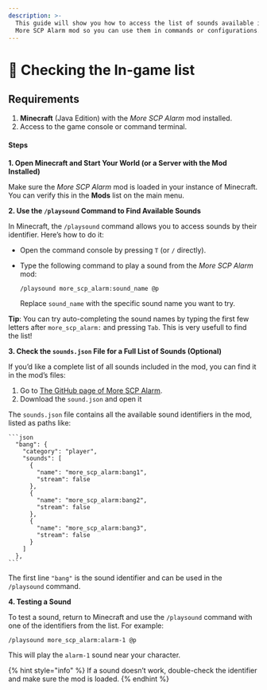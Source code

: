 ```yaml
---
description: >-
  This guide will show you how to access the list of sounds available in the
  More SCP Alarm mod so you can use them in commands or configurations.
---
```


# 📜 Checking the In-game list

## Requirements

1. **Minecraft** (Java Edition) with the _More SCP Alarm_ mod installed.
2. Access to the game console or command terminal.

#### Steps

**1. Open Minecraft and Start Your World (or a Server with the Mod Installed)**

Make sure the _More SCP Alarm_ mod is loaded in your instance of Minecraft. You can verify this in the **Mods** list on the main menu.

**2. Use the `/playsound` Command to Find Available Sounds**

In Minecraft, the `/playsound` command allows you to access sounds by their identifier. Here’s how to do it:

* Open the command console by pressing `T` (or `/` directly).
*   Type the following command to play a sound from the _More SCP Alarm_ mod:

    ```plaintext
    /playsound more_scp_alarm:sound_name @p
    ```

    Replace `sound_name` with the specific sound name you want to try.

**Tip**: You can try auto-completing the sound names by typing the first few letters after `more_scp_alarm:` and pressing `Tab`. This is very usefull to find the list!

**3. Check the `sounds.json` File for a Full List of Sounds (Optional)**

If you’d like a complete list of all sounds included in the mod, you can find it in the mod’s files:

1. Go to [The GitHub page of More SCP Alarm](../src/main/resources/assets/more\_scp\_alarm/sounds.json).
2. Download the `sound.json` and open it

The `sounds.json` file contains all the available sound identifiers in the mod, listed as paths like:

````
```json
  "bang": {
    "category": "player",
    "sounds": [
      {
        "name": "more_scp_alarm:bang1",
        "stream": false
      },
      {
        "name": "more_scp_alarm:bang2",
        "stream": false
      },
      {
        "name": "more_scp_alarm:bang3",
        "stream": false
      }
    ]
  },
```
````

The first line `"bang"` is the sound identifier and can be used in the `/playsound` command.

**4. Testing a Sound**

To test a sound, return to Minecraft and use the `/playsound` command with one of the identifiers from the list. For example:

```plaintext
/playsound more_scp_alarm:alarm-1 @p
```

This will play the `alarm-1` sound near your character.

{% hint style="info" %}
If a sound doesn’t work, double-check the identifier and make sure the mod is loaded.
{% endhint %}

